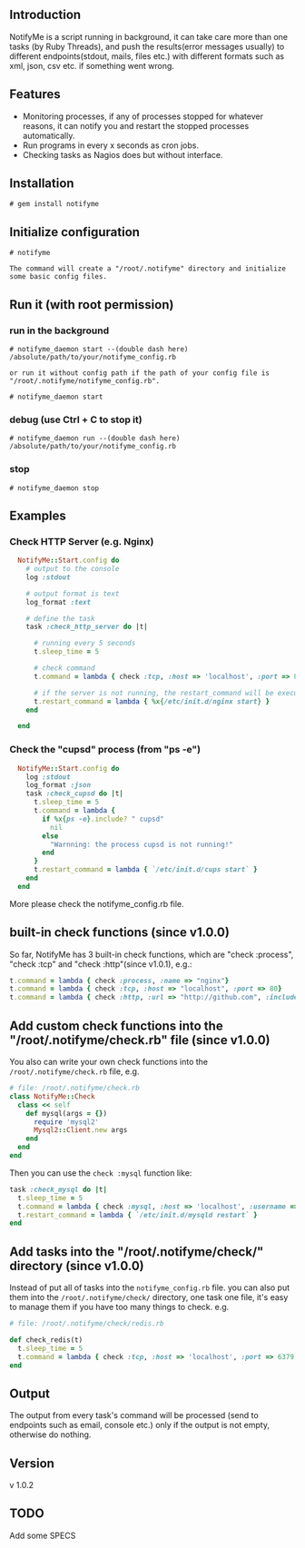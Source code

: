 ## Introduction

NotifyMe is a script running in background, it can take care more than one tasks (by Ruby Threads), and push the results(error messages usually) to different endpoints(stdout, mails, files etc.) with different formats such as xml, json, csv etc. if something went wrong. 

## Features

* Monitoring processes, if any of processes stopped for whatever reasons, it can notify you and restart the stopped processes automatically.
* Run programs in every x seconds as cron jobs.
* Checking tasks as Nagios does but without interface.

## Installation

    # gem install notifyme

## Initialize configuration

    # notifyme

    The command will create a "/root/.notifyme" directory and initialize some basic config files.

## Run it (with root permission)

### run in the background

    # notifyme_daemon start --(double dash here) /absolute/path/to/your/notifyme_config.rb

    or run it without config path if the path of your config file is "/root/.notifyme/notifyme_config.rb".

    # notifyme_daemon start

### debug (use Ctrl + C to stop it)

    # notifyme_daemon run --(double dash here) /absolute/path/to/your/notifyme_config.rb

### stop

    # notifyme_daemon stop

## Examples

### Check HTTP Server (e.g. Nginx)

```ruby
  NotifyMe::Start.config do
    # output to the console
    log :stdout

    # output format is text
    log_format :text

    # define the task 
    task :check_http_server do |t| 

      # running every 5 seconds
      t.sleep_time = 5 

      # check command
      t.command = lambda { check :tcp, :host => 'localhost', :port => 80 }

      # if the server is not running, the restart_command will be executed
      t.restart_command = lambda { %x{/etc/init.d/nginx start} }
    end 

  end
```

### Check the "cupsd" process (from "ps -e")

```ruby
  NotifyMe::Start.config do
    log :stdout
    log_format :json 
    task :check_cupsd do |t| 
      t.sleep_time = 5 
      t.command = lambda {
        if %x{ps -e}.include? " cupsd"
          nil 
        else
          "Warnning: the process cupsd is not running!"
        end 
      }   
      t.restart_command = lambda { `/etc/init.d/cups start` }   
    end 
  end
```

More please check the notifyme_config.rb file.

## built-in check functions (since v1.0.0)

So far, NotifyMe has 3 built-in check functions, which are "check :process", "check :tcp" and "check :http"(since v1.0.1), e.g.:

```ruby
t.command = lambda { check :process, :name => "nginx"}
t.command = lambda { check :tcp, :host => "localhost", :port => 80}
t.command = lambda { check :http, :url => "http://github.com", :include => 'Social Coding'}
```

## Add custom check functions into the "/root/.notifyme/check.rb" file (since v1.0.0)

You also can write your own check functions into the `/root/.notifyme/check.rb` file, e.g.

```ruby
# file: /root/.notifyme/check.rb
class NotifyMe::Check
  class << self
    def mysql(args = {}) 
      require 'mysql2'
      Mysql2::Client.new args 
    end 
  end 
end
```

Then you can use the `check :mysql` function like:

```ruby
task :check_mysql do |t|
  t.sleep_time = 5
  t.command = lambda { check :mysql, :host => 'localhost', :username => 'root', :password => 'pa$$' }
  t.restart_command = lambda { `/etc/init.d/mysqld restart` }
end
```

## Add tasks into the "/root/.notifyme/check/" directory (since v1.0.0)

Instead of put all of tasks into the `notifyme_config.rb` file. you can also put them into the `/root/.notifyme/check/` directory, one task one file, it's easy to manage them if you have too many things to check.
e.g.

```ruby
# file: /root/.notifyme/check/redis.rb

def check_redis(t)
  t.sleep_time = 5
  t.command = lambda { check :tcp, :host => 'localhost', :port => 6379 }
end
```

## Output

The output from every task's command will be processed (send to endpoints such as email, console etc.) only if the output is not empty, otherwise do nothing.

## Version

v 1.0.2

## TODO

Add some SPECS
